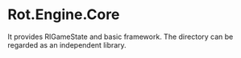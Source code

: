 # Rot.Engine.Core
It provides RlGameState and basic framework. The directory can be regarded as an independent library.